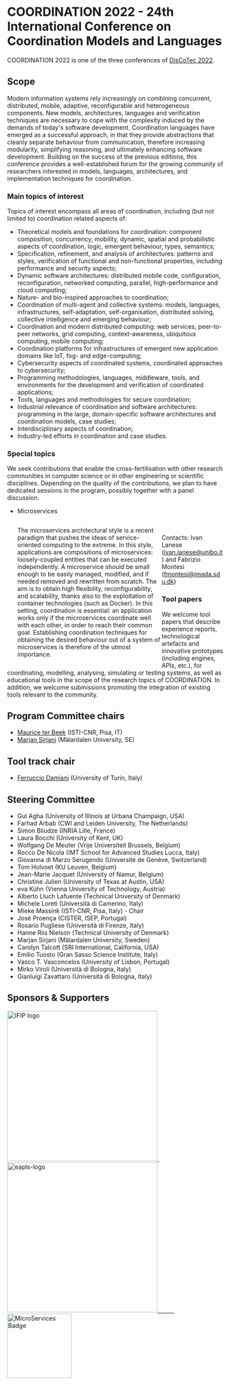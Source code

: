 <!-- [![](https://www.discotec.org/2021/discotec2021-banner.jpeg)](https://www.discotec.org/2021/) -->

# COORDINATION 2022 - 24th International Conference on Coordination Models and Languages

COORDINATION 2022 is one of the three conferences of [DisCoTec 2022](https://www.discotec.org/2022/).

<!-- 
## Keynote Speakers

* [Gilles Fedak](invited#gilles-fedak), iExec, FR
* [Mira Mezini](invited#mira-mezini), Technical University of Darmstadt, DE
* [Alexandra Silva](invited#alexandra-silva), University College London, UK 





## List of accepted papers



Below you will find the list of accepted papers grouped by submission category and orderes as they were submitted.



The programme is available [here](https://www.discotec.org/2021/programme).

**The proccedings are published by Springer, [LNCS 12717](https://www.springer.com/978-3-030-78141-5) ([online version](http://link.springer.com/openurl.asp?genre=issue&issn=0302-9743&volume=12717)).**

 

Below you will find the list of accepted papers ordered by and grouped as they will appear in the proceedings.


Tutorial

- *Modeling and analyzing resource-sensitive actors: A tutorial introduction* 
by Rudolf Schlatte, Einar Broch Johnsen, Eduard Kamburjan and Silvia Lizeth Tapia Tarifa

Communications: Types and Implemenations

- *Manifestly Phased Communication via Shared Session Types* by Chuta Sano, Stephanie Balzer and Frank Pfenning
- *Deconfined Global Types for Asynchronous Sessions* by Francesco Dagnino, Paola Giannini and Mariangiola Dezani-Ciancaglini
- *Relating Functional and Imperative Session Types* by Hannes Saffrich and Peter Thiemann
- *Safe Session-Based Asynchronous Coordination in Rust* by Zak Cutner and Nobuko Yoshida
- *A Session Subtyping Tool* by Lorenzo Bacchiani, Mario Bravetti, Julien Lange and Gianluigi Zavattaro
- *Towards Probabilistic Session-Type Monitoring* by Christian Bartolo Burlò, Adrian Francalanza, Alceste Scalas, Emilio Tuosto and Catia Trubiani
- *Java Typestate Checker* by João Mota, Marco Giunti and António Ravara
- *Asynchronous global types in co-logic programming* by Riccardo Bianchini and Francesco Dagnino

Large-Scale Decentalised Systems

- *Tuple-based coordination in large-scale situated systems* by Roberto Casadei, Mirko Viroli, Alessandro Ricci and Giorgio Audrito	
- *A theory of Automated Market Makers in DeFi* by Massimo Bartoletti, James Hsin-Yu Chiang and Alberto Lluch Lafuente
- *ReGraDa: Reactive Graph Data* by Leandro Galrinho, João Costa Seco, Søren Debois, Thomas Hildebrandt, Håkon Norman and Tijs Slaats

Modelling: Structures and Implementations

- *The Structure of Concurrent Process Histories* by Chad Nester
- *A Clean and Efficient Implementation of Choreography Synthesis for Behavioural Contracts* by Davide Basile and Maurice H. ter Beek
- *A Practical Tool-Chain for the Development of Coordination Scenarios: Graphical Modeler, DSL, Code Generators and Automaton-Based Simulator* by Eva Maria Kuehn	

Microservices

- *Microservice Dynamic Architecture-Level Deployment Orchestration* by Lorenzo Bacchiani, Mario Bravetti, Saverio Giallorenzo, Jacopo Mauro, Iacopo Talevi and Gianluigi Zavattaro
- *Jolie & LEMMA: Model-Driven Engineering and Programming Languages Meet on Microservices* by Saverio Giallorenzo, Fabrizio Montesi, Marco Peressotti, Florian Rademacher and Sabine Sachweh
- *ScaFi-Web: a Web-based Application for Field-based Coordination Programming* by Gianluca Aguzzi, Roberto Casadei, Niccolò Maltoni, Danilo Pianini and Mirko Viroli

-->


## Scope
Modern information systems rely increasingly on combining concurrent, distributed, mobile, adaptive, reconfigurable and heterogeneous components. New models, architectures, languages and verification techniques are necessary to cope with the complexity induced by the demands of today's software development. Coordination languages have emerged as a successful approach, in that they provide abstractions that cleanly separate behaviour from communication, therefore increasing modularity, simplifying reasoning, and ultimately enhancing software development. Building on the success of the previous editions, this conference provides a well-established forum for the growing community of researchers interested in models, languages, architectures, and implementation techniques for coordination.


### Main topics of interest

Topics of interest encompass all areas of coordination, including (but not limited to) coordination related aspects of:
* Theoretical models and foundations for coordination: component composition, concurrency, mobility, dynamic, spatial and probabilistic aspects of coordination, logic, emergent behaviour, types, semantics;
* Specification, refinement, and analysis of architectures: patterns and styles, verification of functional and non-functional properties, including performance and security aspects;
* Dynamic software architectures: distributed mobile code, configuration, reconfiguration, networked computing, parallel, high-performance and cloud computing;
* Nature- and bio-inspired approaches to coordination;
* Coordination of multi-agent and collective systems: models, languages, infrastructures, self-adaptation, self-organisation, distributed solving, collective intelligence and emerging behaviour;
* Coordination and modern distributed computing: web services, peer-to-peer networks, grid computing, context-awareness, ubiquitous computing, mobile computing;
* Coordination platforms for infrastructures of emergent new application domains like IoT, fog- and edge-computing;
* Cybersecurity aspects of coordinated systems, coordinated approaches to cybersecurity;
* Programming methodologies, languages, middleware, tools, and environments for the development and verification of coordinated applications;
* Tools, languages and methodologies for secure coordination;
* Industrial relevance of coordination and software architectures: programming in the large, domain-specific software architectures and coordination models, case studies;
* Interdisciplinary aspects of coordination;
* Industry-led efforts in coordination and case studies.

### Special topics

We seek contributions that enable the cross-fertilisation with other research communities in computer science or in other engineering or scientific disciplines.
Depending on the quality of the contributions, we plan to have dedicated sessions in the program, possibly together with a panel discussion.

<!--

<ul>

<li>
    <p>Configurable Systems in the DevOps Era</p>

    <p>Highly configurable software systems, such as software product lines, 
call for automatic mechanisms that allow to tame the complexity and variability. 
DevOps have pushed forward the importance of automating every step 
of the software development process, including the management of configurable systems. 
In this special topic, we welcome submissions addressing novel techniques and methodologies 
for the COORDINATION of automatic configuration tasks or for the COORDINATION 
of the various phases from development to deployment supporting the continuous 
release of software/products.

<br>

Moreover, given the relevance of the topic to industry and aligned with the main topics of COORDINATION, 
we encourage submissions of efforts carried out in collaboration with industry, 
including case studies.</p>

    <p>Contacts: 
Maurice ter Beek (<a href="mailto:maurice.terbeek@isti.cnr.it">maurice.terbeek@isti.cnr.it</a>) 
and Hugo Torres Vieira (<a href="mailto:hugo.torres.vieira@ubi.pt">hugo.torres.vieira@ubi.pt</a>)</p>
  </li>

  <li>

-->

<ul>

<li>

<!--

<p>Microservices (in collaboration with the Microservices Community)</p>

-->
 
<p>Microservices</p>
 
<p style="float: left; width: 70%">The microservices architectural style is a recent paradigm that pushes the ideas of service-oriented computing to the extreme. In this style, applications are compositions of microservices: loosely-coupled entities that can be executed independently. A microservice should be small enough to be easily managed, modified, and if needed removed and rewritten from scratch. The aim is to obtain high flexibility, reconfigurability, and scalability, thanks also to the exploitation of container technologies (such as Docker). In this setting, coordination is essential: an application works only if the microservices coordinate well with each other, in order to reach their common goal. Establishing coordination techniques for obtaining the desired behaviour out of a system of microservices is therefore of the utmost importance.</p>
&nbsp;

<!--
 
 <a style="float: right; width: 30%" href="https://microservices.community/e/discotec2020/">
  <img alt="MicroServices Badge" src="https://www.microservices.community/assets/images/badges/1-black.png">
</a><div style="clear: both;"></div>

-->

<p>Contacts: Ivan Lanese (<a href="mailto:ivan.lanese@unibo.it">ivan.lanese@unibo.it</a>)
and Fabrizio Montesi (<a href="mailto:fmontesi@imada.sdu.dk">fmontesi@imada.sdu.dk</a>)</p>

</li>
 
</ul>

<!--

    <div class="pb-3" style="float:left">
      <div class="container">
        <div class="row">
          <div class="col-3">
            <a href="https://microservices.community/e/discotec2020/">
            <img class="img-responsive align-middle" alt="Microservices Community Badge" src="https://www.microservices.community/assets/images/badges/1-black.png" width="500px">
            </a>
          </div>
            <div class="col-9">
            <div class="small border" style="padding: 5px;">
              <p><strong>Other events organised by the Microservices Community</strong></p>
              <p>
                <em>Upcoming Events</em>
              </p>
              <div>
                <ul id="microservices_community_events_upcoming">
                </ul>
              </div>
              <p></p>
              <p>
                <em>Past Events</em>
              </p>
              <div>
                <ul id="microservices_community_events_past">
                </ul>
              </div>
              <p></p>
            </div>
          </div>
        </div>
      </div>
    </div>
    <div style="clear: both;"></div>

    <p style="float: left; width: 70%">Contact: Ivan Lanese (<a href="mailto:ivan.lanese@unibo.it">ivan.lanese@unibo.it</a>) 
     and Larisa Safina (<a href="mailto:larisa.safina@inria.fr">larisa.safina@inria.fr</a>).
  </p>

  </li>

  <li>
    <p>Techniques to reason about interacting digital contracts</p>

    <p>With the rise of blockchains and cryptocurrencies, digital contracts have become popular in the form of smart contracts, which encode a financial transaction between possibly distrusting parties using a distributed consensus protocol.  Although smart contracts bear the potential to benefit society quite fundamentally (e.g., equalize access to financial infrastructure, increase fairness), the benefits are shadowed by the existence of severe security vulnerabilities in deployed smart contracts and smart contract languages.  
In the 2022 edition of COORDINATION, we are soliciting contributions on new programming language paradigms and patterns for expressing digital contract interactions, verification and analysis techniques for checking safety and liveness properties and guaranteeing correctness of digital contracts, as well as compositionality and scalability of digital contract reasoning techniques.</p>

    <p>Contacts: Stephanie Balzer (<a href="mailto:balzers@cs.cmu.edu">balzers@cs.cmu.edu</a>) and Anastasia Mavridou (<a href="mailto:anastasia.mavridou@nasa.gov">anastasia.mavridou@nasa.gov</a>)</p>
  </li>

</ul>

-->

<!-- 1. Microservices (in collaboration with the Microservices Community) -->

<!--    Microservices are a novel architectural style, taking to an extreme -->
<!-- the ideas of service oriented computing. In microservices, applications -->
<!-- are composed by loosely coupled entities, the microservices. Beyond -->
<!-- that, single microservices should be small enough to be easily managed, -->
<!-- modified, and if needed removed and rewritten from scratch. -->
<!-- Microservices aim at obtaining high flexibility, reconfigurability and -->
<!-- scalability, thanks also to the exploitation of containerization -->
<!-- technologies such as Docker. Given that microservice-based applications -->
<!-- are composed by many loosely-coupled microservices, techniques allowing -->
<!-- one to coordinate their execution in order to obtain the desired -->
<!-- behaviour are of paramount importance. -->

<!--    Contacts: Ivan Lanese ([ivan.lanese@unibo.it](mailto:ivan.lanese@unibo.it)) and Alberto Lluch -->
<!-- Lafuente ([albl@dtu.dk](mailto:albl@dtu.dk)). -->

<!-- 2. Techniques to reason about interacting digital contracts -->

<!--    With the rise of blockchains and cryptocurrencies, digital contracts have become popular in the form of smart contracts, which encode a financial transaction between possibly distrusting parties using a distributed consensus protocol.  Although smart contracts bear the potential to benefit society quite fundamentally (e.g., equalize access to financial infrastructure, increase fairness), the benefits are shadowed by the existence of severe security vulnerabilities in deployed smart contracts and smart contract languages.  
In the 2021 edition of COORDINATION, we are soliciting contributions on new programming language paradigms and patterns for expressing digital contract interactions, verification and analysis techniques for checking safety and liveness properties and guaranteeing correctness of digital contracts, as well as compositionality and scalability of digital contract reasoning techniques. 

    Contacts: Stephanie Balzer ([balzers@cs.cmu.edu](mailto:balzers@cs.cmu.edu)) and Anastasia Mavridou ([anastasia.mavridou@nasa.gov](mailto:anastasia.mavridou@nasa.gov)) 
-->

### Tool papers

We welcome tool papers that describe experience reports, technological artefacts and innovative prototypes 
(including engines, APIs, etc.), for coordinating, modelling, analysing, simulating or testing systems, 
as well as educational tools in the scope of the research topics of COORDINATION. 
In addition, we welcome submissions promoting the integration of existing tools relevant to the community. 

<!--
**Submissions to the tool track must include a tool paper and a link to a demo video that previews the potential tool presentation at the conference. 
Both the tool paper and the video will be decisive criteria in the selection process.** 
Authors of accepted contributions 
will be able (and encouraged) to extend their tool paper to a (regular) full paper before appearance in the conference proceedings, 
which will be subject to a lightweight revision process.

We welcome tool papers that describe technological artefacts, including innovative prototypes, for modelling, analysing, simulating or testing systems in the scope of the research topics of COORDINATION. **Submissions must include an extended abstract and a link to a demo video that previews the potential tool presentation at the conference. Both the abstract and the video will be decisive criteria in the selection process.** Authors of accepted contributions will be asked to produce a regular (full) paper to appear in the conference proceedings, which will be subject to a lightweight revision process. A dedicated special issue for accepted contributions is being planned.
Tool papers presenting coordination APIs, allowing the broad community to easily utilise provided coordination mechanisms are particularly welcome. 

Interested authors can contact the tool track chairs for details.

## Submissions

### Dates

See the [DisCoTec submission dates](https://www.discotec.org/2022/#important-dates).

### Publication 

and Special Issues


Authors are invited to submit papers electronically in PostScript or PDF using a two-phase online submission process. 
Registration of the paper information and abstract (max. 250 words) must be completed according to the [DisCoTec submission dates](https://www.discotec.org/2022/#important-dates). 
Submissions are handled through the EasyChair conference management system, accessible from the conference web site: ...

Contributions must be written in English and report on original, unpublished work not submitted for publication elsewhere
 (cf. IFIP’s Author Code of Conduct, see http://www.ifip.org/ under Publications/Links). 
The submissions must not exceed the total page number limit (see below) prepared using Springer’s LNCS style. 
Submissions not adhering to the above specified constraints may be rejected without review.

Submission categories:
* Full papers (up to 15 pages + 2 pages references): describing thorough and complete research results and experience reports.
* Short papers (up to 6 pages + 2 pages references): describing research in progress or opinion papers on the past of Coordination research, on the current state of the art, or on prospects for the years to come.
* Survey papers (up to 25 pages + 2 pages references): describing important results and successful stories that originated in the context of COORDINATION.
* Tool papers (up to 6 pages + 2 pages references): describing technological artefacts in the scope of the research topics of COORDINATION. The paper must contain **a link to a publicly downloadable MPEG-4 demo video** of at most 10 minutes length.

<b>ATTENTION:</b> if you believe that your submission is related to one of the three special topics 
(<b>Configurable Systems in the DevOps Era</b>, <b>Microservices</b>, <b>Techniques to reason about interacting digital contracts</b>), then
please indicate the name of the special topic as the first of the <i>Author keywords</i> in the onlinesubmission system.

The authors of accepted papers (in any submission category) will be encouraged
to make their artefacts publicly available using permanent repositories such as Zenodo etc.
(for Tool papers, the tool should already be available at submission time for reviewing purposes,
 but not necessarily via a permanent archive with a DOI).

The conference proceedings, formed by accepted submissions will be published by Springer in the LNCS Series.

### Special issues

Following the tradition of previous editions of COORDINATION, 
according to the quality and number of the submission, 
we will organise special issues of extended and selected Full/Short/Survey/Tool papers 
in reputable journals such as Logical Methods in Computer Science and Science of Computer Programming.

 [The special issue for COORDINATION 2019  has now been published 
in Logical Methods in Computer Science (LMCS).](https://lmcs.episciences.org/volume/view/id/377)

 [The special issue for COORDINATION 2019 Tool Papers has now been published 
in Science of Computer Programming 
(SCP).](https://www.sciencedirect.com/journal/science-of-computer-programming/special-issue/10H4835TWK9)  

Special issues for last year's edition are under preparation (we will advertise them here).


### Special issues
Selected papers will be invited to a special issue of [**Logical Methods in Computer Science**](https://lmcs.episciences.org) and a separate special issue dedicated to tool papers is being planned. Special issues for last year's edition are under preparation in [**Logical Methods in Computer Science**](https://lmcs.episciences.org) for selected research papers, and in [**Science of Computer Programming**](https://www.journals.elsevier.com/science-of-computer-programming) for selected tool papers (as a collection of [**Original Software Publications**](https://www.elsevier.com/authors/author-resources/research-elements/software-articles/original-software-publications).
-->

<!--Selected papers will be invited to a special issue of [**Logical Methods in Computer Science**](https://lmcs.episciences.org). A separate special issue dedicated to tool papers is being planned.

### Submission Link

...
-->

## Program Committee chairs 
* [Maurice ter Beek](https://fmt.isti.cnr.it/~mtbeek/) (ISTI-CNR, Pisa, IT)
* [Marjan Sirjani](http://www.ru.is/faculty/marjan/) (Mälardalen University, SE)

## Tool track chair 
* [Ferruccio Damiani](http://www.di.unito.it/~damiani/) (University of Turin, Italy)

<!--

* [Silvia Lizeth Tapia Tarifa](https://www.mn.uio.no/ifi/english/people/aca/sltarifa/index.html)  (University of Oslo, Norway) 



## Program Committee (OLD 2021)
* Zena M. Ariola (University of Oregon, USA)
* Robert Atkey (University of Strathclyde, UK)
* Giorgio Audrito (University of Turin, Italy)
* Stephanie Balzer (CMU, USA)
* Maurice H. ter Beek (CNR-ISTI, Italy)
* Simon Bliudze (Inria Lille - Nord Europe, France)
* Laura Bocchi (University of Kent, UK)
* Roberto Casadei (Alma Mater Studiorum - Università di Bologna, Italy)
* Vashti Galpin (University of Edinburgh, UK)
* Fatemeh Ghassemi (University of Tehran, Iran)
* Elisa Gonzalez Boix (Vrije Universiteit Brussel, Belgium)
* Omar Inverso (Gran Sasso Science Institute, Italy)
* Jean-Marie Jacquet (University of Namur, Belgium)
* eva Kühn (Vienna University of Technology, Austria)
* Ivan Lanese (University of Bologna, Italy)
* Alberto Lluch Lafuente (DTU, Denmark)
* Michele Loreti (University of Camerino, Italy)
* Mieke Massink (CNR-ISTI, Italy)
* Anastasia Mavridou (NASA Ames Research Center, USA)
* Hernan Melgratti (Universidad de Buenos Aires, Argentina)
* Violet Ka I Pun (Western Norway University of Applied Sciences, Norway)
* Larisa Safina (Inria - Lille Nord Europe, France)
* Gwen Salaün (Université Grenoble Alpes, France)
* Meng Sun (Peking University, China)
* Vasco T. Vasconcelos (University of Lisbon, Portugal)
* Carolyn Talcott (SRI International, California, USA)
* Silvia Lizeth Tapia Tarifa (University of Oslo, Norway)
* Peter Thieman (Universität Freiburg, Germany)
* Hugo Torres Vieira (C4 - Universidade da Beira Interior, Portugal)
* Tarmo Uustalu (Reykjavik University, Iceland)
-->
 
 


## Steering Committee
* Gul Agha (University of Illinois at Urbana Champaign, USA)
* Farhad Arbab (CWI and Leiden University, The Netherlands)
* Simon Bliudze (INRIA Lille, France)
* Laura Bocchi (University of Kent, UK)
* Wolfgang De Meuter (Vrije Universiteit Brussels, Belgium)
* Rocco De Nicola (IMT School for Advanced Studies Lucca, Italy)
* Giovanna di Marzo Serugendo (Université de Genève, Switzerland)
* Tom Holvoet (KU Leuven, Belgium)
* Jean-Marie Jacquet (University of Namur, Belgium)
* Christine Julien (University of Texas at Austin, USA)
* eva Kühn (Vienna University of Technology, Austria)
* Alberto Lluch Lafuente (Technical University of Denmark)
* Michele Loreti (Università di Camerino, Italy)
* Mieke Massink (ISTI-CNR, Pisa, Italy) - Chair
* José Proença (CISTER, ISEP, Portugal)
* Rosario Pugliese (Università di Firenze, Italy)
* Hanne Riis Nielson (Technical University of Denmark)
* Marjan Sirjani (Mälardalen University, Sweden)
* Carolyn Talcott (SRI International, California, USA)
* Emilio Tuosto (Gran Sasso Science Institute, Italy)
* Vasco T. Vasconcelos (University of Lisbon, Portugal)
* Mirko Viroli (Università di Bologna, Italy)
* Gianluigi Zavattaro (Università di Bologna, Italy)



## Sponsors & Supporters

<a href="https://www.ifip.org">
  <img alt="IFIP logo" src="https://encrypted-tbn0.gstatic.com/images?q=tbn:ANd9GcS-EpsUS6bK4HbtbQ12Do2lkYu998ZGaXNCTWG4bxbd11vWDMDi" width="350px">
</a>
&nbsp;   &nbsp;   &nbsp;   &nbsp;   &nbsp;
<a href="https://eapls.org">
<img alt="eapls-logo" src="https://www.discotec.org/2021/EAPLS_logo.jpg" width="350px">
&nbsp;   &nbsp;   &nbsp;   &nbsp;   &nbsp;
<a href="https://microservices.community/e/discotec2020/">
  <img alt="MicroServices Badge" src="https://www.microservices.community/assets/images/badges/1-black.png" width="150px">
</a>



<!--

## Sponsors & Supporters

<a href="https://www.ifip.org">
  <img alt="IFIP logo" src="https://encrypted-tbn0.gstatic.com/images?q=tbn:ANd9GcS-EpsUS6bK4HbtbQ12Do2lkYu998ZGaXNCTWG4bxbd11vWDMDi" width="350px">
</a>
&nbsp;   &nbsp;   &nbsp;   &nbsp;   &nbsp;
<img alt="Hauts-de-France Logo" src="https://i0.wp.com/www.bliudze.me/simon/wp-content/uploads/2019/02/hauts-de-france.jpg" width="150px">
&nbsp;   &nbsp;   &nbsp;   &nbsp;   &nbsp;
<a href="https://microservices.community/e/discotec2020/">
  <img alt="MicroServices Badge" src="https://www.microservices.community/assets/images/badges/1-black.png" width="150px">
</a>

-->


<script>
  function microservices_community_events(data) {
   const upcoming = $("#microservices_community_events_upcoming");
   data.upcoming.forEach( element => {
     upcoming.append(
     `<li>
       <a target="_blank" href="${ element.link }">${ element.title }</a>
     </li>` )
   });
   const past = $("#microservices_community_events_past");
   data.past.forEach( (element, index) => {
     if (index > 2) { return }
     past.append(
     `<li>
       <a target="_blank" href="${ element.link }">${ element.title }</a>
     </li>` )
   });
 }
 $( document ).ready( () => {
     const url = "https://www.microservices.community/events.json";
     $.ajax({
       url: url,
       jsonp: "microservices_community_events",
       dataType: "jsonp"
     })
   })
</script>


